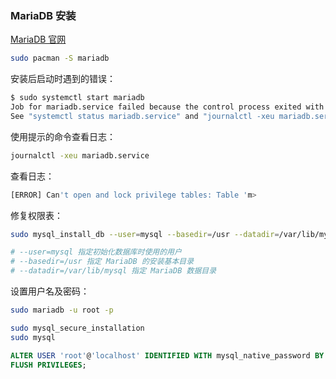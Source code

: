 ### MariaDB 安装

[MariaDB 官网](https://mariadb.com/kb/en/)


```sh
sudo pacman -S mariadb
```

安装后启动时遇到的错误：

```sh
$ sudo systemctl start mariadb 
Job for mariadb.service failed because the control process exited with error code.
See "systemctl status mariadb.service" and "journalctl -xeu mariadb.service" for details.
```

使用提示的命令查看日志：

```sh
journalctl -xeu mariadb.service
```

查看日志：

```sh
[ERROR] Can't open and lock privilege tables: Table 'm>
```

修复权限表：

```sh
sudo mysql_install_db --user=mysql --basedir=/usr --datadir=/var/lib/mysql

# --user=mysql 指定初始化数据库时使用的用户
# --basedir=/usr 指定 MariaDB 的安装基本目录
# --datadir=/var/lib/mysql 指定 MariaDB 数据目录
```

设置用户名及密码：

```sh
sudo mariadb -u root -p
```



```sh
sudo mysql_secure_installation
sudo mysql
```

```sql
ALTER USER 'root'@'localhost' IDENTIFIED WITH mysql_native_password BY '10101';
FLUSH PRIVILEGES;
```

